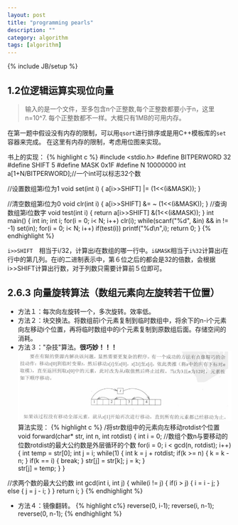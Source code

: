 ```yaml
---
layout: post
title: "programming pearls"
description: ""
category: algorithm
tags: [algorithm]
---
```

{% include JB/setup %}

## 1.2位逻辑运算实现位向量
>输入的是一个文件，至多包含n个正整数,每个正整数都要小于n，这里n=10^7.
每个正整数都不一样。大概只有1MB的可用内存。

在第一题中假设没有内存的限制，可以用`qsort`进行排序或是用C++模板库的`set`容器来完成。
在这里有内存的限制，考虑用位图来实现。

书上的实现：
{% highlight c %}
#include <stdio.h>
#define BITPERWORD 32
#define SHIFT 5
#define MASK 0x1F
#define N 10000000
int a[1+N/BITPERWORD];//一个int可以标志32个数

//设置数组第i位为1
void set(int i)
{
        a[i>>SHIFT] |= (1<<(i&MASK));
}

//清空数组第i位为0
void clr(int i)
{
        a[i>>SHIFT] &= ~ (1<<(i&MASK));
}
//查询数组第i位数字
void test(int i)
{ 
     return a[i>>SHIFT] &(1<<(i&MASK));
}
int main()
{
	int in;
	int i;
	for(i = 0; i< N; i++)
		clr(i);
	while(scanf("%d", &in) && in != -1)
		set(in);
	for(i = 0; i< N; i++)
		if(test(i))
			printf("%d\n",i);
	return 0;
}
{% endhighlight %}

`i>>SHIFT`　相当于i/32，计算出i在数组的哪一行中。`i&MASK`相当于`i%32`计算出i在行中的第几列。在i的二进制表示中，第６位之后的都会是32的倍数，会根据i>>SHIFT计算出行数，对于列数只需要计算前５位即可。

## 2.6.3 向量旋转算法（数组元素向左旋转若干位置）
* 方法１：每次向左旋转一个，多次旋转。效率低。
* 方法２：块交换法。将数组前i个元素复制到临时数组中，将余下的n-i个元素向左移动i个位置，再将临时数组中的i个元素复制到原数组后面。存储空间的消耗。
* 方法３："杂技"算法。**很巧妙！！！**
![杂技算法](/images/programmingpearl/2-6-3.png)
算法实现：
{% highlight c %}
/将str数组中的元素向左移动rotdist个位置
void forward(char* str, int n, int rotdist)
{
	int i = 0;
	//数组个数n与要移动的位数rotdist的最大公约数是外层循环的个数
	for(i = 0; i < gcd(n, rotdist); i++)
	{
		int temp = str[0];
		int j = i;
		while(1)
		{
			int k = j + rotdist;
			if(k >= n)
			{
				k = k - n;
			}
			if(k == i)
			{
				break;
			}
			str[j] = str[k];
			j = k;
		}	
		str[j] = temp;
	}
}
 
//求两个数的最大公约数
int gcd(int i, int j)
{
	while(i != j)
	{
		if(i > j)
		{
			i = i - j;
		}
		else
		{
			j = j - i;
		}
	}
	return i;
}
{% endhighlight %}

* 方法４：镜像翻转。
{% highlight c%}
reverse(0, i-1);
reverse(i, n-1);
reverse(0, n-1);
{% endhighlight %}